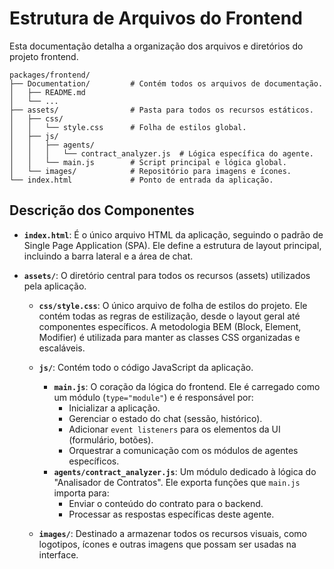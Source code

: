 # Estrutura de Arquivos do Frontend

Esta documentação detalha a organização dos arquivos e diretórios do projeto frontend.

```
packages/frontend/
├── Documentation/         # Contém todos os arquivos de documentação.
│   ├── README.md
│   └── ...
├── assets/                # Pasta para todos os recursos estáticos.
│   ├── css/
│   │   └── style.css      # Folha de estilos global.
│   ├── js/
│   │   ├── agents/
│   │   │   └── contract_analyzer.js  # Lógica específica do agente.
│   │   └── main.js        # Script principal e lógica global.
│   └── images/            # Repositório para imagens e ícones.
└── index.html             # Ponto de entrada da aplicação.
```

## Descrição dos Componentes

- **`index.html`**: É o único arquivo HTML da aplicação, seguindo o padrão de Single Page Application (SPA). Ele define a estrutura de layout principal, incluindo a barra lateral e a área de chat.

- **`assets/`**: O diretório central para todos os recursos (assets) utilizados pela aplicação.

  - **`css/style.css`**: O único arquivo de folha de estilos do projeto. Ele contém todas as regras de estilização, desde o layout geral até componentes específicos. A metodologia BEM (Block, Element, Modifier) é utilizada para manter as classes CSS organizadas e escaláveis.

  - **`js/`**: Contém todo o código JavaScript da aplicação.
    - **`main.js`**: O coração da lógica do frontend. Ele é carregado como um módulo (`type="module"`) e é responsável por:
      - Inicializar a aplicação.
      - Gerenciar o estado do chat (sessão, histórico).
      - Adicionar `event listeners` para os elementos da UI (formulário, botões).
      - Orquestrar a comunicação com os módulos de agentes específicos.
    - **`agents/contract_analyzer.js`**: Um módulo dedicado à lógica do "Analisador de Contratos". Ele exporta funções que `main.js` importa para:
      - Enviar o conteúdo do contrato para o backend.
      - Processar as respostas específicas deste agente.

  - **`images/`**: Destinado a armazenar todos os recursos visuais, como logotipos, ícones e outras imagens que possam ser usadas na interface.
